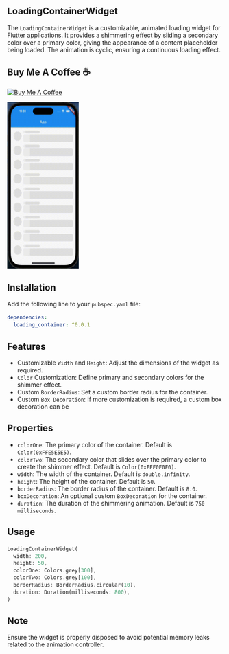 ## LoadingContainerWidget

The `LoadingContainerWidget` is a customizable, animated loading widget for Flutter applications. It provides a shimmering effect by sliding a secondary color over a primary color, giving the appearance of a content placeholder being loaded. The animation is cyclic, ensuring a continuous loading effect.

## Buy Me A Coffee ☕️

<a href="https://www.buymeacoffee.com/altaysakarya" target="_blank"><img src="https://cdn.buymeacoffee.com/buttons/default-orange.png" alt="Buy Me A Coffee" height="41" width="174"></a>

<img src="https://github.com/altaysakarya/loading_container/blob/main/example.gif?raw=true" width="167" height="388" alt="Example GIF">

## Installation

Add the following line to your `pubspec.yaml` file:

```yaml
dependencies:
  loading_container: ^0.0.1
```

## Features

* Customizable `Width` and `Height`: Adjust the dimensions of the widget as required.
* `Color` Customization: Define primary and secondary colors for the shimmer effect.
* Custom `BorderRadius`: Set a custom border radius for the container.
* Custom `Box Decoration`: If more customization is required, a custom box decoration can be 

## Properties

* `colorOne`: The primary color of the container. Default is `Color(0xFFE5E5E5)`.
* `colorTwo`: The secondary color that slides over the primary color to create the shimmer effect. Default is `Color(0xFFF0F0F0)`.
* `width`: The width of the container. Default is `double.infinity`.
* `height`: The height of the container. Default is `50`.
* `borderRadius`: The border radius of the container. Default is `8.0`.
* `boxDecoration`: An optional custom `BoxDecoration` for the container.
* `duration`: The duration of the shimmering animation. Default is `750 milliseconds`.

## Usage

```dart
LoadingContainerWidget(
  width: 200,
  height: 50,
  colorOne: Colors.grey[300],
  colorTwo: Colors.grey[100],
  borderRadius: BorderRadius.circular(10),
  duration: Duration(milliseconds: 800),
)
```

## Note

Ensure the widget is properly disposed to avoid potential memory leaks related to the animation controller.